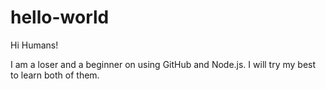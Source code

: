 # hello-world

Hi Humans!

I am a loser and a beginner on using GitHub and Node.js.
I will try my best to learn both of them.
